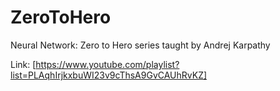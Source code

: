 # ZeroToHero

Neural Network: Zero to Hero series taught by Andrej Karpathy

Link: [https://www.youtube.com/playlist?list=PLAqhIrjkxbuWI23v9cThsA9GvCAUhRvKZ]
